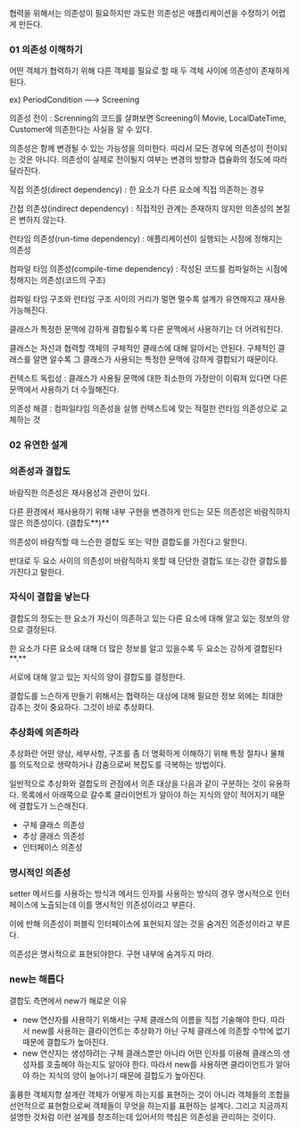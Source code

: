 협력을 위해서는 의존성이 필요하지만 과도한 의존성은 애플리케이션을 수정하기 어렵게 만든다.

### 01 의존성 이해하기

어떤 객체가 협력하기 위해 다른 객체를 필요로 할 때 두 객체 사이에 의존성이 존재하게 된다.

ex) PeriodCondition —→ Screening

의존성 전이 : Screnning의 코드를 살펴보면 Screening이 Movie, LocalDateTime, Customer에 의존한다는 사실을 알 수 있다. 

의존성은 함께 변경될 수 있는 가능성을 의미한다. 따라서 모든 경우에 의존성이 전이되는 것은 아니다. 의존성이 실제로 전이될지 여부는 변경의 방향과 캡슐화의 정도에 따라 달라진다.

직접 의존성(direct dependency) : 한 요소가 다른 요소에 직접 의존하는 경우

간접 의존성(indirect dependency) : 직접적인 관계는 존재하지 않지만 의존성의 본질은 변하지 않는다.

런타임 의존성(run-time dependency) : 애플리케이션이 실행되는 시점에 정해지는 의존성

컴파일 타임 의존성(compile-time dependency) : 작성된 코드를 컴파일하는 시점에 정해지는 의존성(코드의 구조)

컴파일 타임 구조와 런타임 구조 사이의 거리가 멀면 멀수록 설계가 유연해지고 재사용 가능해진다.

클래스가 특정한 문맥에 강하게 결합될수록 다른 문맥에서 사용하기는 더 어려워진다.

클래스는 자신과 협력할 객체의 구체적인 클래스에 대해 알아서는 안된다. 구체적인 클래스를 알면 알수록 그 클래스가 사용되는 특정한 문맥에 강하게 결합되기 때문이다.

컨텍스트 독립성 : 클래스가 사용될 문맥에 대한 최소한의 가정만이 이뤄져 있다면 다른 문맥에서 사용하기 더 수월해진다.

의존성 해결 : 컴파일타임 의존성을 실행 컨텍스트에 맞는 적절한 런타임 의존성으로 교체하는 것

### 02 유연한 설계

### **의존성과 결합도**

바람직한 의존성은 재사용성과 관련이 있다.

다른 환경에서 재사용하기 위해 내부 구현을 변경하게 만드는 모든 의존성은 바람직하지 않은 의존성이다. (결합도**)**

의존성이 바람직할 때 느슨한 결합도 또는 약한 결합도를 가진다고 말한다. 

반대로 두 요소 사이의 의존성이 바람직하지 못할 때 단단한 결합도 또는 강한 결합도를 가진다고 말한다.

### **자식이 결합을 낳는다**

결합도의 정도는 한 요소가 자신이 의존하고 있는 다른 요소에 대해 알고 있는 정보의 양으로 결정된다.

 한 요소가 다른 요소에 대해 더 많은 정보를 알고 있을수록 두 요소는 강하게 결합된다**.** 

서로에 대해 알고 있는 지식의 양이 결합도를 결정한다.

결합도를 느슨하게 만들기 위해서는 협력하는 대상에 대해 필요한 정보 외에는 최대한 감추는 것이 중요하다. 그것이 바로 추상화다.

### **추상화에 의존하라**

추상화란 어떤 양상, 세부사항, 구조를 좀 더 명확하게 이해하기 위해 특정 절차나 물체를 의도적으로 생략하거나 감춤으로써 복잡도를 극복하는 방법이다.

일반적으로 추상화와 결합도의 관점에서 의존 대상을 다음과 같이 구분하는 것이 유용하다. 목록에서 아래쪽으로 갈수록 클라이언트가 알아야 하는 지식의 양이 적어지기 때문에 결합도가 느슨해진다.

- 구체 클래스 의존성
- 추상 클래스 의존성
- 인터페이스 의존성

### 명시적인 의존성

setter 메서드를 사용하는 방식과 메서드 인자를 사용하는 방식의 경우 명시적으로 인터페이스에 노출되는데 이를 명시적인 의존성이라고 부른다.

이에 반해 의존성이 퍼블릭 인터페이스에 표현되지 않는 것을 숨겨진 의존성이라고 부른다.

의존성은 명시적으로 표현되야한다. 구현 내부에 숨겨두지 마라. 

### **new는 해롭다**

결합도 측면에서 new가 해로운 이유

- new 연산자를 사용하기 위해서는 구체 클래스의 이름을 직접 기술해야 한다. 따라서 new를 사용하는 클라이언트는 추상화가 아닌 구체 클래스에 의존할 수밖에 없기 때문에 결합도가 높아진다.
- new 연산자는 생성하려는 구체 클래스뿐만 아니라 어떤 인자를 이용해 클래스의 생성자를 호출해야 하는지도 알아야 한다. 따라서 new를 사용하면 클라이언트가 알아야 하는 지식의 양이 늘어나기 때문에 결합도가 높아진다.

훌륭한 객체지향 설계란 객체가 어떻게 하는지를 표현하는 것이 아니라 객체들의 조합을 선언적으로 표현함으로써 객체들이 무엇을 하는지를 표현하는 설계다. 그리고 지금까지 설명한 것처럼 이런 설계를 창조하는데 있어서의 핵심은 의존성을 관리하는 것이다.
